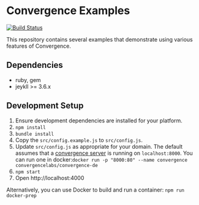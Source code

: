 
# Convergence Examples

[![Build Status](https://travis-ci.org/convergencelabs/javascript-examples.svg?branch=master)](https://travis-ci.org/convergencelabs/javascript-examples)

This repository contains several examples that demonstrate using various features of Convergence.

## Dependencies

 * ruby, gem
 * jeykll >= 3.6.x

## Development Setup

 1. Ensure development dependencies are installed for your platform.
 1. `npm install`
 1. `bundle install`
 1. Copy the `src/config.example.js` to `src/config.js`.
 1. Update `src/config.js` as appropriate for your domain. The default assumes that a [convergence server](https://convergence.io/quickstart/) is running on `localhost:8000`. You can run one in docker:`docker run -p "8000:80" --name convergence convergencelabs/convergence-de`
 1. `npm start`
 1. Open http://localhost:4000

Alternatively, you can use Docker to build and run a container: `npm run docker-prep`
